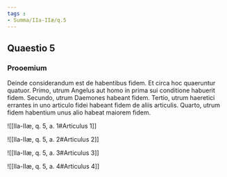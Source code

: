 ```yaml
---
tags : 
- Summa/IIa-IIæ/q.5
---
```


## Quaestio 5

### Prooemium

Deinde considerandum est de habentibus fidem. Et circa hoc quaeruntur quatuor. Primo, utrum Angelus aut homo in prima sui conditione habuerit fidem. Secundo, utrum Daemones habeant fidem. Tertio, utrum haeretici errantes in uno articulo fidei habeant fidem de aliis articulis. Quarto, utrum fidem habentium unus alio habeat maiorem fidem.

![[IIa-IIæ, q. 5, a. 1#Articulus 1]]

![[IIa-IIæ, q. 5, a. 2#Articulus 2]]

![[IIa-IIæ, q. 5, a. 3#Articulus 3]]

![[IIa-IIæ, q. 5, a. 4#Articulus 4]]

